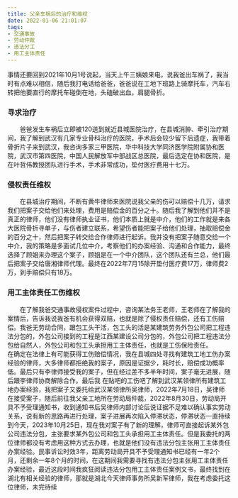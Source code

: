 ```yaml
---
title: 父亲车祸后的治疗和维权
date: 2022-01-06 21:01:07
tags: 
- 交通事故
- 劳动仲裁
- 违法分工
- 用工主体责任
---
```


事情还要回到2021年10月1号说起，当天上午三姨娘来电，说我爸出车祸了，我当时有点难以相信，随后我打电话给爸爸，爸爸说在工地下班路上骑摩托车，汽车右转把他要直行的摩托车碰倒在地，头磕破出血，肩腿骨折。
<!--more-->

### 寻求治疗
&emsp;&emsp;爸爸发生车祸后立即被120送到就近县城医院治疗，在县城消肿、牵引治疗期间，我了解到武汉有几家专业骨科治疗的医院，手术后会较少留下后遗症，我带着骨折片子来到武汉，我咨询多家三甲医院，华中科技大学同济医学院附属协和医院，武汉市第四医院，中国人民解放军中部战区总医院，最后选定在协和医院，是在叶哲伟教授团队进行手术，手术非常成功，垫付医疗费用十七万。

### 侵权责任维权
&emsp;&emsp;在县城治疗期间，不断有黄牛律师来医院说我父亲的伤可以赔偿十几万，请求我们把案子交给他们来处理，费用是赔偿金的百分之十。随后我了解到他们并不是真正的律师，他们没有律师执业证书，他们本质上就是中介，他们的工作就是来各大医院骨折寻单子，与伤者建立联系，希望伤者能把案子给他们处理，抽取赔偿金的百分之十，然后把案子转交给合作律师进行起诉。我并没有把案子随意交给一个中介，我的策略是多面试几位中介，考察他们的办案经验、沟通和合作能力，最终选择了顾姐来办理这个案子，顾姐是在一个中介团队，这个团队还有兰总，他们最后把案子交给唐湘律师代理。最终在2022年7月15除开垫付医疗费17万，律师费2万，到手赔偿只有18万。

### 用工主体责任工伤维权
&emsp;&emsp;在了解我爸交通事故侵权案件过程中，咨询某法务王老师，王老师在了解我的案情后，告诉我说我爸有机会获得双赔，也就是除了侵权责任赔偿，还有工伤赔偿。我爸无劳动合同，跟包工头干活，包工头的活是某建筑劳务外包公司把工程违法分包的，外包公司接到的工程是江西某建设公司分包的，外包公司把工程违法分包给自然人，外包公司和包工头承担用工主体责任，也就是工伤保险责任。
&emsp;&emsp;在确定在法律上有可能获得工伤赔偿情况，我在县城四处寻找有建筑工地工伤办案经验的律师，大多律师都拒绝我的案子，原因是证据少，耗时长，赔偿成功概率低。最后只有李律师接受我的案子，但在经过差不多半年时间，案子毫无进展，随后跟李律师协商解除合作。最后我
在贴吧的工伤吧了解到武汉某领律所有建筑工地办案经验，我把案子又委托给武汉某领律所吴律师，2022年7月18日，吴律师在接受案子，随后前往我父亲工地所在劳动局仲裁，2022年8月30日，劳动局开具不予受理通知书，收到通知书后吴律师内部讨论后说证据不足难以确认事实劳动关系，说有新的思路再进行处理，案子进展再次陷入停滞状态，停滞状态一直持续到今天，2023年10月25日，现在我对案子有了新的理解，律师可直接起诉某外包公司违法分包，主张要求某外包公司和包工头承担用工主体责任。但是我委托的两位律师都没有考虑用这种方式去办理，也就是他们没有违法分包主张用工主体责任办案经验。民事诉讼时效3年，距离劳动局开具不予受理通知书已经有一年2个月，还剩余一年8个月的时间，在这期间我需要寻找有违法分包主张用工主体责任办案经验，最近这段时间我疯狂阅读违法分包用工主体责任案例文书，最终找到在湖北有相关经验的律师，那就是湖北今天律师事务所吴新军律师，我在考虑委托这位律师，未完待续